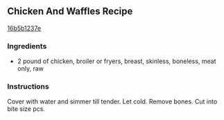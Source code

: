 ## Chicken And Waffles Recipe

[16b5b1237e](http://cookeatshare.com/recipes/chicken-and-waffles-44522)

### Ingredients

 - 2 pound of chicken, broiler or fryers, breast, skinless, boneless, meat only, raw

### Instructions

Cover with water and simmer till tender. Let cold. Remove bones. Cut into bite size pcs.